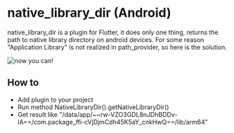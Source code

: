 # native_library_dir (Android)

native_library_dir is a plugin for Flutter, it does only one thing, returns the path to native library directory on android devices. For some reason "Application Library" is not realized in path_provider, so here is the solution.

![now you can!](https://github.com/xizerlix/native_library_dir/tree/master/img/now_you_can.png)

## How to

- Add plugin to your project
- Run method NativeLibraryDir().getNativeLibraryDir()
- Get result like "/data/app/~~rw-VZO3GDL8nJDhBDDv-lA==/com.package_ffi-cVjDjmCdh45K5aY_cnkHwQ==/lib/arm64"

